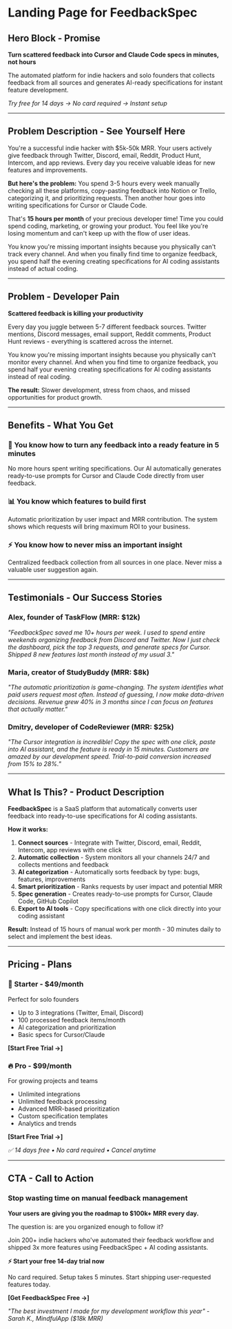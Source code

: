 # Landing Page for FeedbackSpec

## Hero Block - Promise

**Turn scattered feedback into Cursor and Claude Code specs in minutes, not hours**

The automated platform for indie hackers and solo founders that collects feedback from all sources and generates AI-ready specifications for instant feature development.

_Try free for 14 days → No card required → Instant setup_

---

## Problem Description - See Yourself Here

You're a successful indie hacker with $5k-50k MRR. Your users actively give feedback through Twitter, Discord, email, Reddit, Product Hunt, Intercom, and app reviews. Every day you receive valuable ideas for new features and improvements.

**But here's the problem:** You spend 3-5 hours every week manually checking all these platforms, copy-pasting feedback into Notion or Trello, categorizing it, and prioritizing requests. Then another hour goes into writing specifications for Cursor or Claude Code.

That's **15 hours per month** of your precious developer time! Time you could spend coding, marketing, or growing your product. You feel like you're losing momentum and can't keep up with the flow of user ideas.

You know you're missing important insights because you physically can't track every channel. And when you finally find time to organize feedback, you spend half the evening creating specifications for AI coding assistants instead of actual coding.

---

## Problem - Developer Pain

**Scattered feedback is killing your productivity**

Every day you juggle between 5-7 different feedback sources. Twitter mentions, Discord messages, email support, Reddit comments, Product Hunt reviews - everything is scattered across the internet.

You know you're missing important insights because you physically can't monitor every channel. And when you find time to organize feedback, you spend half your evening creating specifications for AI coding assistants instead of real coding.

**The result:** Slower development, stress from chaos, and missed opportunities for product growth.

---

## Benefits - What You Get

### 🚀 You know how to turn any feedback into a ready feature in 5 minutes

No more hours spent writing specifications. Our AI automatically generates ready-to-use prompts for Cursor and Claude Code directly from user feedback.

### 📊 You know which features to build first

Automatic prioritization by user impact and MRR contribution. The system shows which requests will bring maximum ROI to your business.

### ⚡ You know how to never miss an important insight

Centralized feedback collection from all sources in one place. Never miss a valuable user suggestion again.

---

## Testimonials - Our Success Stories

### Alex, founder of TaskFlow (MRR: $12k)

_"FeedbackSpec saved me 10+ hours per week. I used to spend entire weekends organizing feedback from Discord and Twitter. Now I just check the dashboard, pick the top 3 requests, and generate specs for Cursor. Shipped 8 new features last month instead of my usual 3."_

### Maria, creator of StudyBuddy (MRR: $8k)

_"The automatic prioritization is game-changing. The system identifies what paid users request most often. Instead of guessing, I now make data-driven decisions. Revenue grew 40% in 3 months since I can focus on features that actually matter."_

### Dmitry, developer of CodeReviewer (MRR: $25k)

_"The Cursor integration is incredible! Copy the spec with one click, paste into AI assistant, and the feature is ready in 15 minutes. Customers are amazed by our development speed. Trial-to-paid conversion increased from 15% to 28%."_

---

## What Is This? - Product Description

**FeedbackSpec** is a SaaS platform that automatically converts user feedback into ready-to-use specifications for AI coding assistants.

**How it works:**

1. **Connect sources** - Integrate with Twitter, Discord, email, Reddit, Intercom, app reviews with one click
2. **Automatic collection** - System monitors all your channels 24/7 and collects mentions and feedback
3. **AI categorization** - Automatically sorts feedback by type: bugs, features, improvements
4. **Smart prioritization** - Ranks requests by user impact and potential MRR
5. **Spec generation** - Creates ready-to-use prompts for Cursor, Claude Code, GitHub Copilot
6. **Export to AI tools** - Copy specifications with one click directly into your coding assistant

**Result:** Instead of 15 hours of manual work per month - 30 minutes daily to select and implement the best ideas.

---

## Pricing - Plans

### 🚀 Starter - $49/month

Perfect for solo founders

- Up to 3 integrations (Twitter, Email, Discord)
- 100 processed feedback items/month
- AI categorization and prioritization
- Basic specs for Cursor/Claude

**[Start Free Trial →]**

### 🔥 Pro - $99/month

For growing projects and teams

- Unlimited integrations
- Unlimited feedback processing
- Advanced MRR-based prioritization
- Custom specification templates
- Analytics and trends

**[Start Free Trial →]**

_✅ 14 days free • No card required • Cancel anytime_

---

## CTA - Call to Action

### Stop wasting time on manual feedback management

**Your users are giving you the roadmap to $100k+ MRR every day.**

The question is: are you organized enough to follow it?

Join 200+ indie hackers who've automated their feedback workflow and shipped 3x more features using FeedbackSpec + AI coding assistants.

**⚡ Start your free 14-day trial now**

No card required. Setup takes 5 minutes. Start shipping user-requested features today.

**[Get FeedbackSpec Free →]**

_"The best investment I made for my development workflow this year" - Sarah K., MindfulApp ($18k MRR)_
